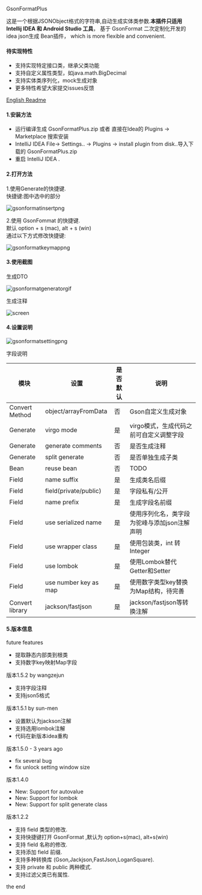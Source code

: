 GsonFormatPlus

这是一个根据JSONObject格式的字符串,自动生成实体类参数.**本插件只适用 Intellij IDEA 和 Android Studio 工具**，
基于 GsonFormat 二次定制化开发的idea json生成 Bean插件，
which is more flexible and convenient.

#### 待实现特性
- 支持实现特定接口类，继承父类功能
- 支持自定义属性类型，如java.math.BigDecimal
- 支持实体类序列化，mock生成对象
- 更多特性希望大家提交issues反馈

[English Readme](README_EN.md)

#### 1.安装方法
- 运行编译生成 GsonFormatPlus.zip 或者 直接在Idea的 Plugins -&gt; Marketplace 搜索安装
- IntelliJ IDEA File-&gt; Settings.. -&gt; Plugins -&gt; install plugin from disk..导入下载的 GsonFormatPlus.zip
- 重启 IntelliJ IDEA .

#### 2.打开方法

1.使用Generate的快捷键.  
快捷键:图中选中的部分

![gsonformatinsertpng](https://raw.githubusercontent.com/sun-men/Figurebed/master/2020/03/12-11-12-47-gsonformat-insert.png)

2.使用 GsonFommat 的快捷键.  
默认 option + s (mac), alt + s (win)  
通过以下方式修改快捷键:

![gsonformatkeymappng](https://raw.githubusercontent.com/sun-men/Figurebed/master/2020/03/12-11-13-43-gsonformat-keymap.png)

#### 3.使用截图

生成DTO

![gsonformatgeneratorgif](https://raw.githubusercontent.com/sun-men/Figurebed/master/2020/03/12-11-18-54-gsonformat-generator.gif)

生成注释

![screen](https://user-images.githubusercontent.com/1943377/101614565-1471f100-3a48-11eb-891b-e7da00766423.gif)

#### 4.设置说明

![gsonformatsettingpng](https://raw.githubusercontent.com/sun-men/Figurebed/master/2020/03/12-11-18-09-gsonformat-setting.png)

字段说明

| 模块  | 设置  | 是否默认 | 说明  |
| --- | --- | --- | --- |
| Convert Method | object/arrayFromData | 否   | Gson自定义生成对象 |
| Generate | virgo mode | 是   | virgo模式，生成代码之前可自定义调整字段 |
| Generate | generate comments | 否   | 是否生成注释 |
| Generate | split generate | 否   | 是否单独生成子类 |
| Bean | reuse bean | 否   | TODO |
| Field | name suffix | 是   | 生成类名后缀 |
| Field | field(private/public) | 是   | 字段私有/公开 |
| Field | name prefix | 是   | 生成字段名前缀 |
| Field | use serialized name | 是   | 使用序列化名，类字段为驼峰与添加json注解声明 |
| Field | use wrapper class | 是   | 使用包装类，int 转 Integer |
| Field | use lombok | 是   | 使用Lombok替代Getter和Setter |
| Field | use number key as map | 是   | 使用数字类型key替换为Map结构，待完善 |
| Convert library | jackson/fastjson | 是   | jackson/fastjson等转换注解 |

#### 5.版本信息

future features

- 提取静态内部类到根类
- 支持数字key映射Map字段

版本1.5.2 by wangzejun

- 支持字段注释
- 支持json5格式

版本1.5.1 by sun-men

- 设置默认为jackson注解
- 支持选用lombok注解
- 代码在新版本idea重构

版本1.5.0 - 3 years ago

- fix several bug
- fix unlock setting window size

版本1.4.0

- New: Support for autovalue
- New: Support for lombok
- New: Support for split generate class

版本1.2.2

- 支持 field 类型的修改.
- 支持快捷键打开 GsonFormat ,默认为 option+s(mac), alt+s(win)
- 支持 field 名称的修改.
- 支持添加 field 前缀.
- 支持多种转换库 (Gson,Jackjson,FastJson,LoganSquare).
- 支持 private 和 public 两种模式.
- 支持过滤父类已有属性.

the end
